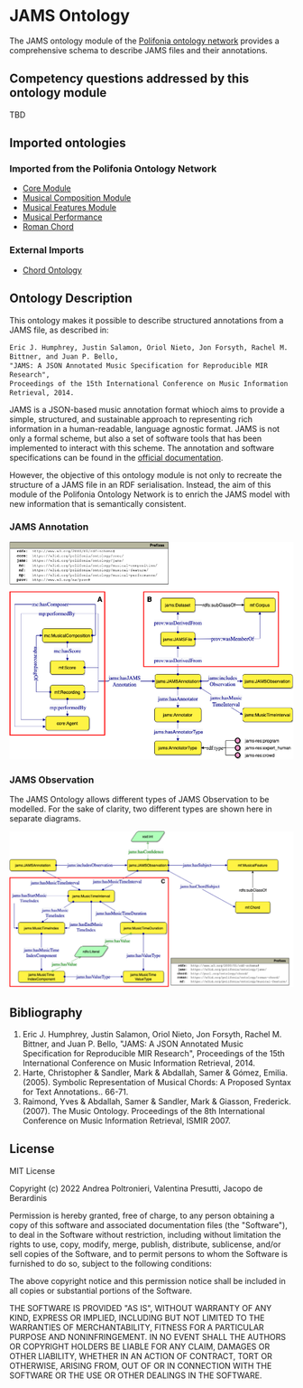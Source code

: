 # JAMS Ontology
The JAMS ontology module of the [Polifonia ontology network](https://github.com/polifonia-project/ontology-network) provides a comprehensive schema to describe JAMS files and their annotations.

## Competency questions addressed by this ontology module

TBD

## Imported ontologies
### Imported from the Polifonia Ontology Network

- [Core Module](https://github.com/polifonia-project/core-ontology/)
- [Musical Composition Module](https://github.com/polifonia-project/musical-composition-ontology/)
- [Musical Features Module](https://github.com/polifonia-project/musical-features-ontology/)
- [Musical Performance](https://github.com/polifonia-project/musical-performance-ontology/)
- [Roman Chord](https://github.com/polifonia-project/roman-chord-ontology/)

### External Imports
- [Chord Ontology](http://motools.sourceforge.net/chord_draft_1/chord.html)

## Ontology Description

This ontology makes it possible to describe structured annotations from a JAMS file, as described in:

```
Eric J. Humphrey, Justin Salamon, Oriol Nieto, Jon Forsyth, Rachel M. Bittner, and Juan P. Bello, 
"JAMS: A JSON Annotated Music Specification for Reproducible MIR Research", 
Proceedings of the 15th International Conference on Music Information Retrieval, 2014.
``` 

JAMS is a JSON-based music annotation format whioch aims to provide a simple, structured, and sustainable approach to representing rich information in a human-readable, language agnostic format.
JAMS is not only a formal scheme, but also a set of software tools that has been implemented to interact with this scheme. The annotation and software specifications can be found in the [official documentation](https://jams.readthedocs.io/en/stable/).

However, the objective of this ontology module is not only to recreate the structure of a JAMS file in an RDF serialisation. Instead, the aim of this module of the Polifonia Ontology Network is to enrich the JAMS model with new information that is semantically consistent. 

### JAMS Annotation
![jams-annotation](./assets/jams-annotation.png)

### JAMS Observation
The JAMS Ontology allows different types of JAMS Observation to be modelled. 
For the sake of clarity, two different types are shown here in separate diagrams. 

![jams-observations](./assets/jams-observations.png)

## Bibliography

1. Eric J. Humphrey, Justin Salamon, Oriol Nieto, Jon Forsyth, Rachel M. Bittner, and Juan P. Bello, 
"JAMS: A JSON Annotated Music Specification for Reproducible MIR Research", 
Proceedings of the 15th International Conference on Music Information Retrieval, 2014.
2. Harte, Christopher & Sandler, Mark & Abdallah, Samer & Gómez, Emilia. (2005). Symbolic Representation of Musical Chords: A Proposed Syntax for Text Annotations.. 66-71. 
3. Raimond, Yves & Abdallah, Samer & Sandler, Mark & Giasson, Frederick. (2007). The Music Ontology. Proceedings of the 8th International Conference on Music Information Retrieval, ISMIR 2007. 

## License

MIT License

Copyright (c) 2022 Andrea Poltronieri, Valentina Presutti, Jacopo de Berardinis

Permission is hereby granted, free of charge, to any person obtaining a copy
of this software and associated documentation files (the "Software"), to deal
in the Software without restriction, including without limitation the rights
to use, copy, modify, merge, publish, distribute, sublicense, and/or sell
copies of the Software, and to permit persons to whom the Software is
furnished to do so, subject to the following conditions:

The above copyright notice and this permission notice shall be included in all
copies or substantial portions of the Software.

THE SOFTWARE IS PROVIDED "AS IS", WITHOUT WARRANTY OF ANY KIND, EXPRESS OR
IMPLIED, INCLUDING BUT NOT LIMITED TO THE WARRANTIES OF MERCHANTABILITY,
FITNESS FOR A PARTICULAR PURPOSE AND NONINFRINGEMENT. IN NO EVENT SHALL THE
AUTHORS OR COPYRIGHT HOLDERS BE LIABLE FOR ANY CLAIM, DAMAGES OR OTHER
LIABILITY, WHETHER IN AN ACTION OF CONTRACT, TORT OR OTHERWISE, ARISING FROM,
OUT OF OR IN CONNECTION WITH THE SOFTWARE OR THE USE OR OTHER DEALINGS IN THE
SOFTWARE.
